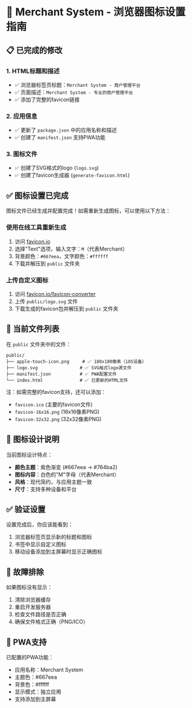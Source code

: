 # 🏪 Merchant System - 浏览器图标设置指南

## 📋 已完成的修改

### 1. HTML标题和描述
- ✅ 浏览器标签页标题：`Merchant System - 商户管理平台`
- ✅ 页面描述：`Merchant System - 专业的商户管理平台`
- ✅ 添加了完整的favicon链接

### 2. 应用信息
- ✅ 更新了 `package.json` 中的应用名称和描述
- ✅ 创建了 `manifest.json` 支持PWA功能

### 3. 图标文件
- ✅ 创建了SVG格式的logo (`logo.svg`)
- ✅ 创建了favicon生成器 (`generate-favicon.html`)

## ✅ 图标设置已完成

图标文件已经生成并配置完成！如需重新生成图标，可以使用以下方法：

### 使用在线工具重新生成
1. 访问 [favicon.io](https://favicon.io/favicon-generator/)
2. 选择"Text"选项，输入文字：`M`（代表Merchant）
3. 背景颜色：`#667eea`，文字颜色：`#ffffff`
4. 下载并解压到 `public` 文件夹

### 上传自定义图标
1. 访问 [favicon.io/favicon-converter](https://favicon.io/favicon-converter/)
2. 上传 `public/logo.svg` 文件
3. 下载生成的favicon包并解压到 `public` 文件夹

## 📁 当前文件列表

在 `public` 文件夹中的文件：
```
public/
├── apple-touch-icon.png     # ✅ 180x180像素（iOS设备）
├── logo.svg                # ✅ SVG格式logo源文件
├── manifest.json           # ✅ PWA配置文件
└── index.html              # ✅ 已更新的HTML文件
```

注：如需完整的favicon支持，还可以添加：
- `favicon.ico` (主要的favicon文件)
- `favicon-16x16.png` (16x16像素PNG)
- `favicon-32x32.png` (32x32像素PNG)

## 🎨 图标设计说明

当前图标设计特点：
- **颜色主题**：紫色渐变 (#667eea → #764ba2)
- **图标内容**：白色的"M"字母（代表Merchant）
- **风格**：现代简约，与应用主题一致
- **尺寸**：支持多种设备和平台

## ✅ 验证设置

设置完成后，你应该能看到：
1. 浏览器标签页显示新的标题和图标
2. 书签中显示自定义图标
3. 移动设备添加到主屏幕时显示正确图标

## 🔧 故障排除

如果图标没有显示：
1. 清除浏览器缓存
2. 重启开发服务器
3. 检查文件路径是否正确
4. 确保文件格式正确（PNG/ICO）

## 📱 PWA支持

已配置的PWA功能：
- 应用名称：Merchant System
- 主题色：#667eea
- 背景色：#ffffff
- 显示模式：独立应用
- 支持添加到主屏幕